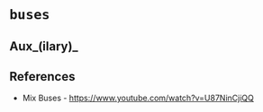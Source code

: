# `buses`


## Aux_(ilary)_


## References

  - Mix Buses - https://www.youtube.com/watch?v=U87NinCjiQQ
